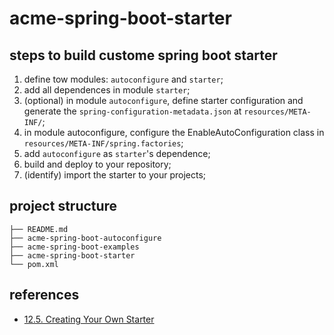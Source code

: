 # acme-spring-boot-starter
## steps to build custome spring boot starter
1. define tow modules: `autoconfigure` and `starter`;
2. add all dependences in module `starter`;
3. (optional) in module `autoconfigure`, define starter configuration and generate the `spring-configuration-metadata.json` at `resources/META-INF/`;
4. in module autoconfigure, configure the EnableAutoConfiguration class in `resources/META-INF/spring.factories`;
5. add `autoconfigure` as `starter`'s dependence;
6. build and deploy to your repository;
7. (identify) import the starter to your projects;

## project structure
```text
├── README.md
├── acme-spring-boot-autoconfigure
├── acme-spring-boot-examples
├── acme-spring-boot-starter
└── pom.xml
```
## references
* [12.5. Creating Your Own Starter](https://docs.spring.io/spring-boot/docs/current/reference/html/features.html#features.developing-auto-configuration.custom-starter)
